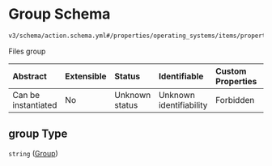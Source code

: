 # Group Schema

```txt
v3/schema/action.schema.yml#/properties/operating_systems/items/properties/steps/items/properties/actions/items/oneOf/23/properties/core:download/properties/group
```

Files group

| Abstract            | Extensible | Status         | Identifiable            | Custom Properties | Additional Properties | Access Restrictions | Defined In                                                          |
| :------------------ | :--------- | :------------- | :---------------------- | :---------------- | :-------------------- | :------------------ | :------------------------------------------------------------------ |
| Can be instantiated | No         | Unknown status | Unknown identifiability | Forbidden         | Allowed               | none                | [device.schema.json*](../device.schema.json "open original schema") |

## group Type

`string` ([Group](device-properties-operating-systems-operating-system-properties-steps-step-properties-group-step-action-oneof-coredownload-action-properties-coredownload-action-properties-group.md))
